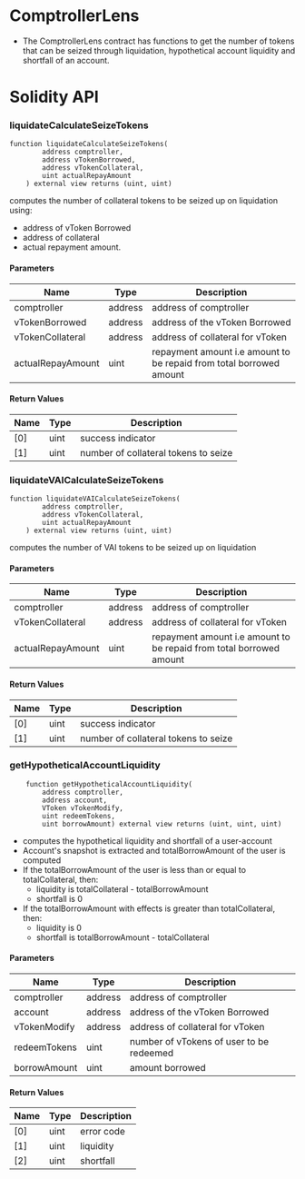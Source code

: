 # ComptrollerLens

- The ComptrollerLens contract has functions to get the number of tokens that can be seized through liquidation, hypothetical account liquidity and shortfall of an account.

# Solidity API

### liquidateCalculateSeizeTokens

```solidity
function liquidateCalculateSeizeTokens(
        address comptroller, 
        address vTokenBorrowed, 
        address vTokenCollateral, 
        uint actualRepayAmount
    ) external view returns (uint, uint)
```

computes the number of collateral tokens to be seized up on liquidation using:
 - address of vToken Borrowed
 - address of collateral
 - actual repayment amount.

#### Parameters

| Name | Type | Description |
| ---- | ---- | ----------- |
| comptroller | address | address of comptroller |
| vTokenBorrowed | address | address of the vToken Borrowed |
| vTokenCollateral | address | address of collateral for vToken |
| actualRepayAmount | uint | repayment amount i.e amount to be repaid from total borrowed amount |

#### Return Values

| Name | Type | Description |
| ---- | ---- | ----------- |
| [0] | uint | success indicator |
| [1] | uint | number of collateral tokens to seize |

### liquidateVAICalculateSeizeTokens

```solidity
function liquidateVAICalculateSeizeTokens(
        address comptroller,
        address vTokenCollateral, 
        uint actualRepayAmount
    ) external view returns (uint, uint)
```

computes the number of VAI tokens to be seized up on liquidation

#### Parameters

| Name | Type | Description |
| ---- | ---- | ----------- |
| comptroller | address | address of comptroller |
| vTokenCollateral | address | address of collateral for vToken |
| actualRepayAmount | uint | repayment amount i.e amount to be repaid from total borrowed amount |

#### Return Values

| Name | Type | Description |
| ---- | ---- | ----------- |
| [0] | uint | success indicator |
| [1] | uint | number of collateral tokens to seize |


### getHypotheticalAccountLiquidity

```solidity
    function getHypotheticalAccountLiquidity(
        address comptroller,
        address account,
        VToken vTokenModify,
        uint redeemTokens,
        uint borrowAmount) external view returns (uint, uint, uint)
```

- computes the hypothetical liquidity and shortfall of a user-account
- Account's snapshot is extracted and totalBorrowAmount of the user is computed
- If the totalBorrowAmount of the user is less than or equal to totalCollateral, then:
   - liquidity is totalCollateral - totalBorrowAmount
   - shortfall is 0
- If the totalBorrowAmount with effects is greater than totalCollateral, then:
   - liquidity is 0
   - shortfall is totalBorrowAmount - totalCollateral

#### Parameters

| Name | Type | Description |
| ---- | ---- | ----------- |
| comptroller | address | address of comptroller |
| account | address | address of the vToken Borrowed |
| vTokenModify | address | address of collateral for vToken |
| redeemTokens | uint | number of vTokens of user to be redeemed |
| borrowAmount | uint | amount borrowed |

#### Return Values

| Name | Type | Description |
| ---- | ---- | ----------- |
| [0] | uint | error code |
| [1] | uint | liquidity |
| [2] | uint | shortfall |
